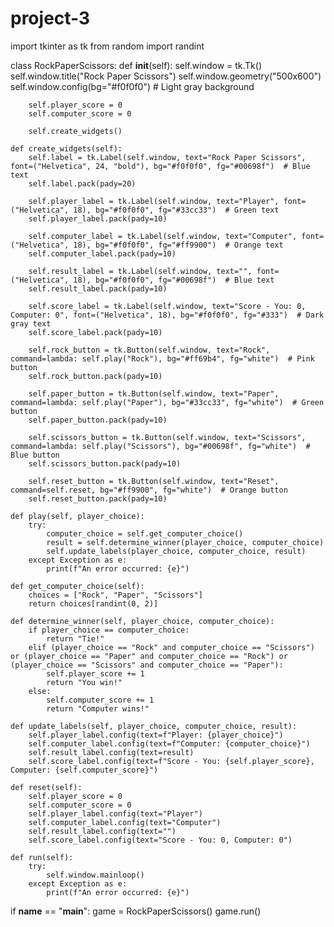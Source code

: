 # project-3
import tkinter as tk
from random import randint

class RockPaperScissors:
    def __init__(self):
        self.window = tk.Tk()
        self.window.title("Rock Paper Scissors")
        self.window.geometry("500x600")
        self.window.config(bg="#f0f0f0")  # Light gray background

        self.player_score = 0
        self.computer_score = 0

        self.create_widgets()

    def create_widgets(self):
        self.label = tk.Label(self.window, text="Rock Paper Scissors", font=("Helvetica", 24, "bold"), bg="#f0f0f0", fg="#00698f")  # Blue text
        self.label.pack(pady=20)

        self.player_label = tk.Label(self.window, text="Player", font=("Helvetica", 18), bg="#f0f0f0", fg="#33cc33")  # Green text
        self.player_label.pack(pady=10)

        self.computer_label = tk.Label(self.window, text="Computer", font=("Helvetica", 18), bg="#f0f0f0", fg="#ff9900")  # Orange text
        self.computer_label.pack(pady=10)

        self.result_label = tk.Label(self.window, text="", font=("Helvetica", 18), bg="#f0f0f0", fg="#00698f")  # Blue text
        self.result_label.pack(pady=10)

        self.score_label = tk.Label(self.window, text="Score - You: 0, Computer: 0", font=("Helvetica", 18), bg="#f0f0f0", fg="#333")  # Dark gray text
        self.score_label.pack(pady=10)

        self.rock_button = tk.Button(self.window, text="Rock", command=lambda: self.play("Rock"), bg="#ff69b4", fg="white")  # Pink button
        self.rock_button.pack(pady=10)

        self.paper_button = tk.Button(self.window, text="Paper", command=lambda: self.play("Paper"), bg="#33cc33", fg="white")  # Green button
        self.paper_button.pack(pady=10)

        self.scissors_button = tk.Button(self.window, text="Scissors", command=lambda: self.play("Scissors"), bg="#00698f", fg="white")  # Blue button
        self.scissors_button.pack(pady=10)

        self.reset_button = tk.Button(self.window, text="Reset", command=self.reset, bg="#ff9900", fg="white")  # Orange button
        self.reset_button.pack(pady=10)

    def play(self, player_choice):
        try:
            computer_choice = self.get_computer_choice()
            result = self.determine_winner(player_choice, computer_choice)
            self.update_labels(player_choice, computer_choice, result)
        except Exception as e:
            print(f"An error occurred: {e}")

    def get_computer_choice(self):
        choices = ["Rock", "Paper", "Scissors"]
        return choices[randint(0, 2)]

    def determine_winner(self, player_choice, computer_choice):
        if player_choice == computer_choice:
            return "Tie!"
        elif (player_choice == "Rock" and computer_choice == "Scissors") or (player_choice == "Paper" and computer_choice == "Rock") or (player_choice == "Scissors" and computer_choice == "Paper"):
            self.player_score += 1
            return "You win!"
        else:
            self.computer_score += 1
            return "Computer wins!"

    def update_labels(self, player_choice, computer_choice, result):
        self.player_label.config(text=f"Player: {player_choice}")
        self.computer_label.config(text=f"Computer: {computer_choice}")
        self.result_label.config(text=result)
        self.score_label.config(text=f"Score - You: {self.player_score}, Computer: {self.computer_score}")

    def reset(self):
        self.player_score = 0
        self.computer_score = 0
        self.player_label.config(text="Player")
        self.computer_label.config(text="Computer")
        self.result_label.config(text="")
        self.score_label.config(text="Score - You: 0, Computer: 0")

    def run(self):
        try:
            self.window.mainloop()
        except Exception as e:
            print(f"An error occurred: {e}")

if __name__ == "__main__":
    game = RockPaperScissors()
    game.run()
